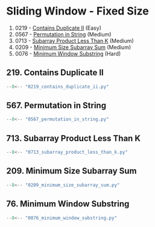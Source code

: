# Sliding Window - Fixed Size

1. 0219 - [Contains Duplicate II](https://leetcode.com/problems/contains-duplicate-ii/) (Easy)
2. 0567 - [Permutation in String](https://leetcode.com/problems/permutation-in-string/) (Medium)
3. 0713 - [Subarray Product Less Than K](https://leetcode.com/problems/subarray-product-less-than-k/) (Medium)
4. 0209 - [Minimum Size Subarray Sum](https://leetcode.com/problems/minimum-size-subarray-sum/) (Medium)
5. 0076 - [Minimum Window Substring](https://leetcode.com/problems/minimum-window-substring/) (Hard)

## 219. Contains Duplicate II

```python
--8<-- "0219_contains_duplicate_ii.py"
```

## 567. Permutation in String

```python
--8<-- "0567_permutation_in_string.py"
```

## 713. Subarray Product Less Than K

```python
--8<-- "0713_subarray_product_less_than_k.py"
```

## 209. Minimum Size Subarray Sum

```python
--8<-- "0209_minimum_size_subarray_sum.py"
```

## 76. Minimum Window Substring

```python
--8<-- "0076_minimum_window_substring.py"
```
